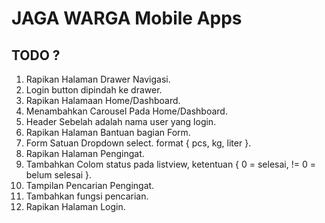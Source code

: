 # JAGA WARGA Mobile Apps

## TODO ?
1. Rapikan Halaman Drawer Navigasi.
2. Login button dipindah ke drawer.
3. Rapikan Halamaan Home/Dashboard.
4. Menambahkan Carousel Pada Home/Dashboard.
5. Header Sebelah adalah nama user yang login.
6. Rapikan Halaman Bantuan bagian Form.
7. Form Satuan Dropdown select. format { pcs, kg, liter }.
8. Rapikan Halaman Pengingat.
9. Tambahkan Colom status pada listview, ketentuan { 0 = selesai, != 0 = belum selesai }.
10. Tampilan Pencarian Pengingat.
11. Tambahkan fungsi pencarian.
12. Rapikan Halaman Login.